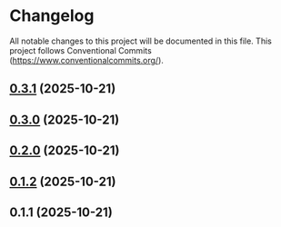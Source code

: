 # Changelog

All notable changes to this project will be documented in this file.
This project follows Conventional Commits (https://www.conventionalcommits.org/).

## [0.3.1](https://github.com/waseemnaseeven/test-ci/compare/v0.3.0...v0.3.1) (2025-10-21)

## [0.3.0](https://github.com/waseemnaseeven/test-ci/compare/v0.2.0...v0.3.0) (2025-10-21)

## [0.2.0](https://github.com/waseemnaseeven/test-ci/compare/v0.1.2...v0.2.0) (2025-10-21)

## [0.1.2](https://github.com/waseemnaseeven/test-ci/compare/v0.1.1...v0.1.2) (2025-10-21)

## 0.1.1 (2025-10-21)
